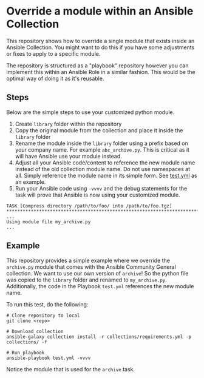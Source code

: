 # Override a module within an Ansible Collection

This repository shows how to override a single module that exists inside an Ansible Collection. You might want to do this if you have some adjustments or fixes to apply to a specific module.

The repository is structured as a "playbook" repository however you can implement this within an Ansible Role in a similar fashion. This would be the optimal way of doing it as it's reusable.

## Steps

Below are the simple steps to use your customized python module.

1. Create `library` folder within the repository
2. Copy the original module from the collection and place it inside the `library` folder
3. Rename the module inside the `library` folder using a prefix based on your company name. For example `abc_archive.py`. This is critical as it will have Ansible use your module instead.
4. Adjust all your Ansible code/content to reference the new module name instead of the old collection module name. Do not use namespaces at all. Simply reference the module name in its simple form. See [test.yml](./test.yml) as an example.
5. Run your Ansible code using `-vvvv` and the debug statements for the task will prove that Ansible is now using your customized module.

```shell
TASK [Compress directory /path/to/foo/ into /path/to/foo.tgz] ********************************************************************************
...
Using module file my_archive.py
...
```

## Example

This repository provides a simple example where we override the `archive.py` module that comes with the Ansible Community General collection. We want to use our own version of `archive`! So the python file was copied to the `library` folder and renamed to `my_archive.py`. Additionally, the code in the Playbook `test.yml` references the new module name.

To run this test, do the following:

```shell
# Clone repository to local
git clone <repo>

# Download collection
ansible-galaxy collection install -r collections/requirements.yml -p collections/ -f

# Run playbook
ansible-playbook test.yml -vvvv
```

Notice the module that is used for the `archive` task.
